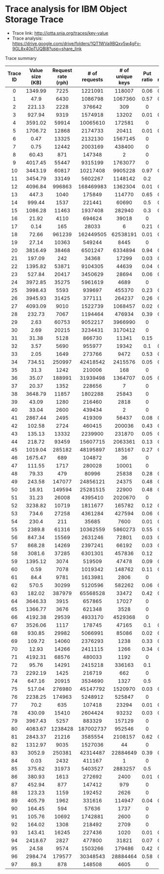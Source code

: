 # Trace analysis for IBM Object Storage Trace

* Trace link: http://iotta.snia.org/traces/key-value
* Trace analysis: https://drive.google.com/drive/folders/1QT1WVa9BQxv5w4gFv-9GL8x40pTUQBl8?usp=share_link

Trace summary

|	Trace ID	|	Value size (KB)	|	Request rate (rph)	|	# of requests	|	# of unique keys	|	Put ratio	|	Get ratio	|	Delete ratio	|	TotalWSS (bytes)	|Zipf	|
|	:--------:	|	:---------------:	|	:------------:	|	:-------------------:	|	:------------------:	|	:--------:	|	:--------:	|	:-----------:	|	:--------:	|:-----:	|
|0|1349.99|7225|1221091|118007|0.06|0.88|0.05|159308483552|1.165|
|1|47.9|6430|1086798|1067360|0.57|0.43|0|51122540559|0.094|
|2|221.13|2228|376642|309|0|1|0|68329221|0.095|
|3|927.94|9319|1574918|13202|0.01|0.99|0|12250698820|1.457|
|4|3591.02|59914|10065610|172581|0|1|0|619741660709|0.941|
|5|1706.72|12868|2174733|20411|0.01|0.99|0|34835961507|1.225|
|6|0.47|13325|2132130|1567145|0|1|0|739114086|0.282|
|7|0.75|12442|2003169|438400|0|1|0|330952306|0.320|
|8|60.43|871|147348|2|0|1|0|120868|0.757|
|9|4017.45|55447|9315199|1763077|0|1|0|7083071042146|0.217|
|10|3443.19|60817|10217408|9905228|0.97|0.02|0|34105533644324|0.473|
|11|3454.79|33149|5602267|1148142|0.2|0.8|0|3966588013997|0.120|
|12|4096.84|996863|168469983|1362304|0.01|0.99|0|5581146497814|0.968|
|13|447.3|1040|175849|114770|0.65|0.35|0|51336692175|0.129|
|14|999.44|1537|221441|60690|0.5|0.26|0.23|60656175644|0.027|
|15|1086.28|11463|1937408|282940|0.3|0.48|0.22|307353230989|0.393|
|16|21.92|4110|694624|39018|0|1|0|855421712|1.434|
|17|0.14|165|28033|6|0.21|0.79|0|858|1.052|
|18|72.66|961239|162449505|62538191|0.01|0.98|0|4543902002576|0.642|
|19|27.14|10363|549244|8445|0|1|0|229183514|0.483|
|20|3816.49|38468|6501247|6334894|0.94|0.06|0|24177080512106|0.358|
|21|197.09|242|34368|17299|0.03|0.97|0|3409451628|0.050|
|22|1395.82|53871|9104305|44639|0.04|0.93|0.03|62308165569|0.677|
|23|527.84|20417|3450629|28694|0.06|0.88|0.06|15145817002|0.331|
|24|3972.85|35275|5961619|4689|0|1|0|18628679593|2.737|
|25|3998.43|5593|939697|455370|0.23|0.74|0.03|1820764107121|0.471|
|26|3945.93|31425|377111|264237|0.26|0.71|0.02|1042659592376|0.260|
|27|4093.09|9010|1522739|1068457|0.02|0.98|0|4373289764685|0.365|
|28|232.73|7067|1194464|476934|0.39|0.61|0|110998908846|1.319|
|29|2.63|60753|9052217|3966990|0|1|0|10423171878|0.180|
|30|2.69|20215|3234431|3170412|0|1|0|8533941152|0.055|
|31|31.38|5128|866730|11341|0.15|0.8|0.05|355843075|2.015|
|32|3.57|5690|955977|19342|0.1|0.87|0.02|69043769|1.051|
|33|2.05|1649|273766|9472|0.53|0.38|0.09|19382957|0.470|
|34|734.51|250997|42418542|2415576|0.05|0.95|0|1774258028015|1.048|
|35|31.3|1242|210006|168|0|1|0|5259196|2.082|
|36|35.07|188991|31939498|1364707|0.05|0.95|0|47864837515|0.693|
|37|20.37|1352|228656|7|0|1|0|142561|2.472|
|38|3648.79|11857|1802288|25843|0|1|0|94295602306|1.595|
|39|43.09|1280|216460|2818|0|1|0|121416223|1.452|
|40|33.04|2600|439434|2|0|1|0|66086|0.002|
|41|2867.44|2495|419309|56437|0.08|0.92|0|161829800496|1.023|
|42|102.58|2724|460415|200036|0.43|0.57|0|20519187054|0.003|
|43|135.13|13332|2239900|231870|0.05|0.95|0|31333379325|1.239|
|44|218.72|93459|15607715|2063361|0.13|0.87|0|451303800501|0.832|
|45|1019.04|285182|48195897|185167|0.27|0.44|0.29|188693288377|0.326|
|46|1675.47|689|104872|36|0|1|0|60317041|0.571|
|47|111.55|1717|280028|10001|0|1|0|1115634352|0.000|
|48|79.33|479|80996|25838|0.28|0.72|0|2049853860|0.666|
|49|243.58|147077|24856121|24375|0.48|0.05|0.48|5937250956|0.001|
|50|16.91|149594|25281515|22900|0.48|0.05|0.48|387306775|0.001|
|51|31.23|26008|4395410|2020670|0|1|0|63114652017|0.574|
|52|3238.82|10719|1811677|165782|0.12|0.45|0.43|536938803218|0.030|
|53|734.6|27258|4361284|427594|0.06|0.94|0|314110149532|0.776|
|54|230.4|211|35685|7600|0.01|0.98|0.01|1751038818|0.158|
|55|2389.8|61316|10362559|5860273|0.55|0.45|0|14004897796147|0.421|
|56|847.34|15569|2631246|72801|0.03|0.97|0|61687255655|1.457|
|57|868.28|14269|2397241|66192|0.03|0.97|0|57473102392|1.558|
|58|3081.6|37285|6301301|457836|0.12|0.5|0.39|1410867615441|0.456|
|59|1395.12|3074|519509|47478|0.09|0.91|0|66237509294|1.129|
|60|0.59|7078|1019342|148762|0.11|0.89|0|87345172|0.000|
|61|84.4|9781|1613981|2806|0|1|0|236813061|0.014|
|62|570.5|30299|5120596|582262|0.06|0.94|0|332178306109|0.946|
|63|182.02|387979|65568528|33472|0.42|0.09|0.5|6092517114|0.164|
|64|3646.33|3915|657865|17027|0|1|0|62086029637|1.530|
|65|1366.77|3676|621348|3528|0|1|0|4821982195|0.981|
|66|4192.38|29539|4933170|4529368|0|1|0|18988849467613|0.158|
|67|3526.06|1117|178745|47165|0.1|0.88|0.02|166306548108|0.808|
|68|930.85|29982|5066991|85086|0.02|0.98|0|79202621371|1.821|
|69|109.72|14060|2376293|1238|0.33|0.33|0.33|135837257|0.001|
|70|12.93|14266|2411115|1266|0.34|0.33|0.34|16366872|0.001|
|71|4192.31|68576|480033|1192|0|1|0|4997232822|0.032|
|72|95.76|14291|2415218|336163|0.1|0.9|0|32190746703|0.878|
|73|2292.19|1425|216719|662|0|1|0|1517427923|0.802|
|74|647.16|20915|3534690|1327|0.5|0.5|0|858775395|3.022|
|75|517.04|276980|45147792|1520970|0.03|0.97|0|786401618012|0.935|
|76|2238.25|174963|5248912|525847|0|1|0|1176977196041|0.177|
|77|70.2|635|107418|23294|0.01|0.99|0|1635183722|0.528|
|78|430.09|15410|2604424|93232|0.03|0.97|0|40097807478|1.304|
|79|3967.43|5257|883329|157129|0|1|0|623397964811|1.013|
|80|4083.67|1238428|187002737|952546|0|1|0|3889879068638|0.949|
|81|2843.37|21216|3585554|2108157|0.62|0.28|0.1|5994274387782|0.868|
|82|1312.97|9035|1527036|44|0|1|0|57770650|1.659|
|83|3052.9|250381|42314487|22884649|0.39|0.59|0.02|69864578581079|0.719|
|84|0.03|2432|411167|1|0|1|0|26|0.000|
|85|375.62|31973|5403527|2883257|0.5|0.5|0|1083002303387|0.000|
|86|380.93|1613|272692|2400|0.01|0.99|0|914233738|2.078|
|87|452.94|877|147412|979|0|1|0|443432806|1.916|
|88|123.23|1159|192452|2626|0|1|0|323591185|0.016|
|89|405.79|1962|331616|114947|0.04|0.96|0|46644477325|0.291|
|90|164.45|594|57636|1737|0|1|0|285648393|0.020|
|91|105.76|10692|1742881|2600|0|1|0|274971718|0.014|
|92|164.02|1308|218492|2709|0|1|0|444318647|0.022|
|93|143.41|16245|227436|1020|0.01|0.99|0|146275033|2.402|
|94|2418.67|2827|477800|31821|0.07|0.92|0|76964457806|0.914|
|95|24.58|9574|1503266|179486|0.42|0.29|0.29|4411756996|0.265|
|96|2984.74|179577|30348543|28884464|0.58|0.42|0|86212551410710|0.197|
|97|89.3|878|148508|4605|0|1|0|411215400|0.931|
